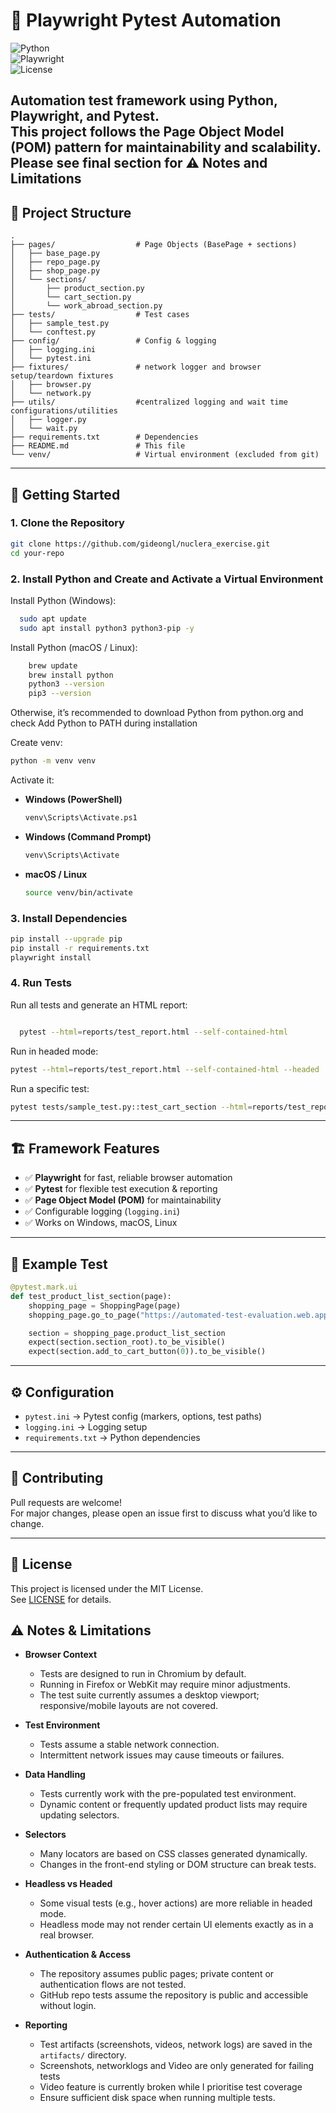 # 🧪 Playwright Pytest Automation

![Python](https://img.shields.io/badge/python-3.10+-blue.svg)  
![Playwright](https://img.shields.io/badge/Playwright-Testing-brightgreen.svg)  
![License](https://img.shields.io/badge/license-MIT-lightgrey.svg)

Automation test framework using **Python, Playwright, and Pytest**.  
This project follows the **Page Object Model (POM)** pattern for maintainability and scalability.
Please see final section for ⚠️ Notes and Limitations
---

## 📂 Project Structure

```
.
├── pages/                  # Page Objects (BasePage + sections)
│   ├── base_page.py
│   ├── repo_page.py
│   ├── shop_page.py
│   └── sections/
│       ├── product_section.py
│       └── cart_section.py
│       └── work_abroad_section.py
├── tests/                  # Test cases
│   ├── sample_test.py
│   └── conftest.py
├── config/                 # Config & logging
│   ├── logging.ini
│   └── pytest.ini
├── fixtures/               # network logger and browser setup/teardown fixtures
│   ├── browser.py
│   └── network.py
├── utils/                  #centralized logging and wait time configurations/utilities
│   ├── logger.py
│   └── wait.py
├── requirements.txt        # Dependencies
├── README.md               # This file
└── venv/                   # Virtual environment (excluded from git)
```

---

## 🚀 Getting Started

  ### 1. Clone the Repository

  ```bash
  git clone https://github.com/gideongl/nuclera_exercise.git
  cd your-repo
  ```

### 2. Install Python and Create and Activate a Virtual Environment
  
  Install Python (Windows):
  ```bash
    sudo apt update
    sudo apt install python3 python3-pip -y
  ```
  Install Python (macOS / Linux):  
  ```bash
      brew update
      brew install python
      python3 --version
      pip3 --version
  ```
  Otherwise, it’s recommended to download Python from python.org
  and check Add Python to PATH during installation
  
  Create venv:
  ```bash
  python -m venv venv
  ```

  Activate it:

  - **Windows (PowerShell)**  
    ```bash
    venv\Scripts\Activate.ps1
    ```
  - **Windows (Command Prompt)**  
    ```bash
    venv\Scripts\Activate
    ```
  - **macOS / Linux**  
    ```bash
    source venv/bin/activate
    ```

### 3. Install Dependencies

  ```bash
  pip install --upgrade pip
  pip install -r requirements.txt
  playwright install
  ```

### 4. Run Tests

  Run all tests and generate an HTML report:

  ```bash

	pytest --html=reports/test_report.html --self-contained-html
  ```

  Run in headed mode:

  ```bash
  pytest --html=reports/test_report.html --self-contained-html --headed
  ```

  Run a specific test:

  ```bash
  pytest tests/sample_test.py::test_cart_section --html=reports/test_report.html --self-contained-html
  ```

  ---


## 🏗️ Framework Features

  - ✅ **Playwright** for fast, reliable browser automation  
  - ✅ **Pytest** for flexible test execution & reporting  
  - ✅ **Page Object Model (POM)** for maintainability  
  - ✅ Configurable logging (`logging.ini`)  
  - ✅ Works on Windows, macOS, Linux  

  ---

## 📖 Example Test

  ```python
  @pytest.mark.ui
  def test_product_list_section(page):
      shopping_page = ShoppingPage(page)
      shopping_page.go_to_page("https://automated-test-evaluation.web.app/")

      section = shopping_page.product_list_section
      expect(section.section_root).to_be_visible()
      expect(section.add_to_cart_button(0)).to_be_visible()
  ```

  ---

## ⚙️ Configuration

  - `pytest.ini` → Pytest config (markers, options, test paths)  
  - `logging.ini` → Logging setup  
  - `requirements.txt` → Python dependencies  

  ---

## 🤝 Contributing

  Pull requests are welcome!  
  For major changes, please open an issue first to discuss what you’d like to change.

  ---

## 📜 License

This project is licensed under the MIT License.  
See [LICENSE](LICENSE) for details.


## ⚠️ Notes & Limitations

- **Browser Context**
  - Tests are designed to run in Chromium by default.
  - Running in Firefox or WebKit may require minor adjustments.
  - The test suite currently assumes a desktop viewport; responsive/mobile layouts are not covered.


- **Test Environment**
  - Tests assume a stable network connection.
  - Intermittent network issues may cause timeouts or failures.

- **Data Handling**
  - Tests currently work with the pre-populated test environment.
  - Dynamic content or frequently updated product lists may require updating selectors.

- **Selectors**
  - Many locators are based on CSS classes generated dynamically.
  - Changes in the front-end styling or DOM structure can break tests.

- **Headless vs Headed**
  - Some visual tests (e.g., hover actions) are more reliable in headed mode.
  - Headless mode may not render certain UI elements exactly as in a real browser.

- **Authentication & Access**
  - The repository assumes public pages; private content or authentication flows are not tested.
  - GitHub repo tests assume the repository is public and accessible without login.

- **Reporting**
  - Test artifacts (screenshots, videos, network logs) are saved in the `artifacts/` directory.
  - Screenshots, networklogs and Video are only generated for failing tests
  - Video feature is currently broken while I prioritise test coverage
  - Ensure sufficient disk space when running multiple tests.
